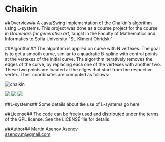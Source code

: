Chaikin
=======

##Overview##
A Java/Swing implementation of the Chaikin's algorithm using L-systems.
This project was done as a course project for the course in *Grammars
for generative art*, taught in the Faculty of Mathematics and Informatics
to Sofia University "St. Kliment Ohridski"

##Algorithm##
The algorithm is applied on curve with N vertexes. The goal is to get a smooth curve,
similar to a quadratic B-spline with control points at the vertexes of the initial
curve. The algorithm iteratively removes the edges of the curve, by replacing each
one of the vertexes with another two. These two points are located at the edges
that start from the respective vertex. Their coordinates are computed as follows:

<img src="http://www.idav.ucdavis.edu/education/CAGDNotes/Chaikins-Algorithm/img8.gif" alt="chaikin" />

<img src="http://www.idav.ucdavis.edu/education/CAGDNotes/Chaikins-Algorithm/img9.gif" /> <img src="http://www.idav.ucdavis.edu/education/CAGDNotes/Chaikins-Algorithm/img10.gif" /> <img src="http://www.idav.ucdavis.edu/education/CAGDNotes/Chaikins-Algorithm/img14.gif" />

##L-systems##
Some details about the use of L-systems go here

##License##
The code can be freely used and distributed under the terms of the GPL license.
See the LICENSE file for details

##Author##
Martin Asenov Asenov
<br />
asenov.m@gmail.com
